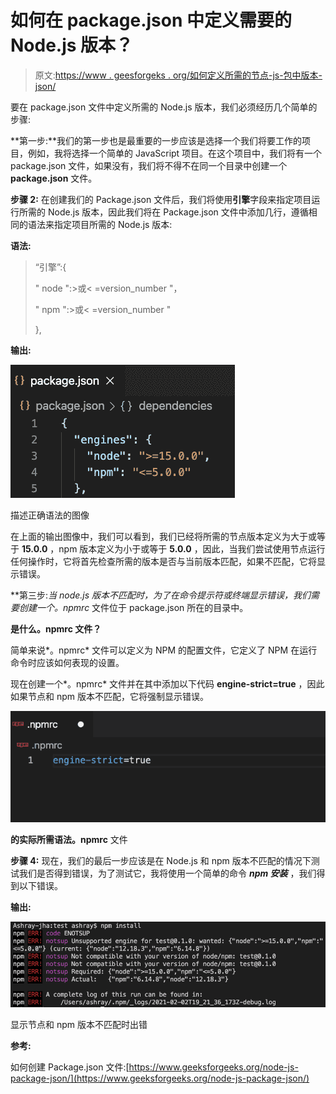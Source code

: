 # 如何在 package.json 中定义需要的 Node.js 版本？

> 原文:[https://www . geesforgeks . org/如何定义所需的节点-js-包中版本-json/](https://www.geeksforgeeks.org/how-to-define-the-required-node-js-version-in-package-json/)

要在 package.json 文件中定义所需的 Node.js 版本，我们必须经历几个简单的步骤:

**第一步:**我们的第一步也是最重要的一步应该是选择一个我们将要工作的项目，例如，我将选择一个简单的 JavaScript 项目。在这个项目中，我们将有一个 package.json 文件，如果没有，我们将不得不在同一个目录中创建一个 **package.json** 文件。

**步骤 2:** 在创建我们的 Package.json 文件后，我们将使用**引擎**字段来指定项目运行所需的 Node.js 版本，因此我们将在 Package.json 文件中添加几行，遵循相同的语法来指定项目所需的 Node.js 版本:

**语法:**

> “引擎”:{
> 
> " node ":>或< =version_number "，
> 
> " npm ":>或< =version_number "
> 
> },

**输出:**

![](img/5d18fcc0074cf7e3a4ac00e9aa99abe2.png)

描述正确语法的图像

在上面的输出图像中，我们可以看到，我们已经将所需的节点版本定义为大于或等于 **15.0.0** ，npm 版本定义为小于或等于 **5.0.0** ，因此，当我们尝试使用节点运行任何操作时，它将首先检查所需的版本是否与当前版本匹配，如果不匹配，它将显示错误。

**第三步:**当 node.js 版本不匹配时，为了在命令提示符或终端显示错误，我们需要创建一个*。npmrc* 文件位于 package.json 所在的目录中。

**是什么。npmrc 文件？**

简单来说*。npmrc* 文件可以定义为 NPM 的配置文件，它定义了 NPM 在运行命令时应该如何表现的设置。

现在创建一个*。npmrc* 文件并在其中添加以下代码 **engine-strict=true** ，因此如果节点和 npm 版本不匹配，它将强制显示错误。

![](img/c62123a286c0cca75d50e4e4408b4778.png)

**的实际所需语法。npmrc** 文件

**步骤 4:** 现在，我们的最后一步应该是在 Node.js 和 npm 版本不匹配的情况下测试我们是否得到错误，为了测试它，我将使用一个简单的命令 ***npm 安装*** ，我们得到以下错误。

**输出:**

![](img/caac1ee8cf2dfdb7fa834a8a718b74c5.png)

显示节点和 npm 版本不匹配时出错

**参考:**

如何创建 Package.json 文件:[https://www.geeksforgeeks.org/node-js-package-json/](https://www.geeksforgeeks.org/node-js-package-json/)